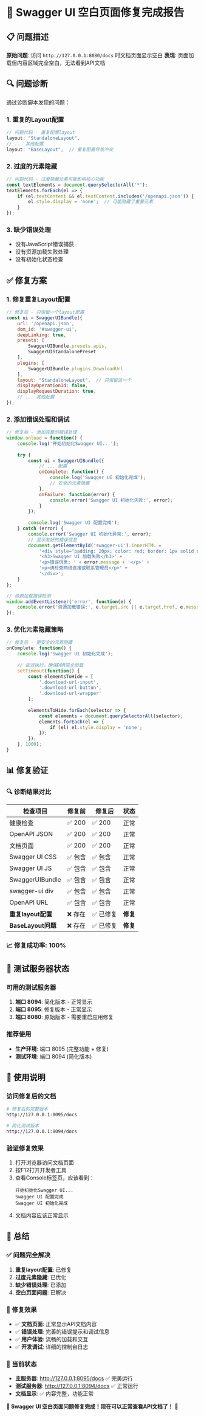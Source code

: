 # 🎉 Swagger UI 空白页面修复完成报告

## 📋 问题描述

**原始问题**: 访问 `http://127.0.0.1:8080/docs` 时文档页面显示空白
**表现**: 页面加载但内容区域完全空白，无法看到API文档

## 🔍 问题诊断

通过诊断脚本发现的问题：

### 1. 重复的Layout配置
```javascript
// 问题代码 - 重复配置layout
layout: "StandaloneLayout",
// ... 其他配置
layout: "BaseLayout",  // 重复配置导致冲突
```

### 2. 过度的元素隐藏
```javascript
// 问题代码 - 过度隐藏元素可能影响核心功能
const textElements = document.querySelectorAll('*');
textElements.forEach(el => {
    if (el.textContent && el.textContent.includes('/openapi.json')) {
        el.style.display = 'none';  // 可能隐藏了重要元素
    }
});
```

### 3. 缺少错误处理
- 没有JavaScript错误捕获
- 没有资源加载失败处理
- 没有初始化状态检查

## ✅ 修复方案

### 1. 修复重复Layout配置
```javascript
// 修复后 - 只保留一个layout配置
const ui = SwaggerUIBundle({
    url: '/openapi.json',
    dom_id: '#swagger-ui',
    deepLinking: true,
    presets: [
        SwaggerUIBundle.presets.apis,
        SwaggerUIStandalonePreset
    ],
    plugins: [
        SwaggerUIBundle.plugins.DownloadUrl
    ],
    layout: "StandaloneLayout",  // 只保留这一个
    displayOperationId: false,
    displayRequestDuration: true,
    // ... 其他配置
});
```

### 2. 添加错误处理和调试
```javascript
// 修复后 - 添加完整的错误处理
window.onload = function() {
    console.log('开始初始化Swagger UI...');
    
    try {
        const ui = SwaggerUIBundle({
            // ... 配置
            onComplete: function() {
                console.log('Swagger UI 初始化完成');
                // 安全的元素隐藏
            },
            onFailure: function(error) {
                console.error('Swagger UI 初始化失败:', error);
            }
        });
        
        console.log('Swagger UI 配置完成');
    } catch (error) {
        console.error('Swagger UI 初始化异常:', error);
        // 显示友好的错误信息
        document.getElementById('swagger-ui').innerHTML = 
            '<div style="padding: 20px; color: red; border: 1px solid red; margin: 20px;">' +
            '<h3>Swagger UI 加载失败</h3>' +
            '<p>错误信息: ' + error.message + '</p>' +
            '<p>请检查网络连接或联系管理员</p>' +
            '</div>';
    }
};

// 资源加载错误检测
window.addEventListener('error', function(e) {
    console.error('资源加载错误:', e.target.src || e.target.href, e.message);
});
```

### 3. 优化元素隐藏策略
```javascript
// 修复后 - 更安全的元素隐藏
onComplete: function() {
    console.log('Swagger UI 初始化完成');
    
    // 延迟执行，确保DOM完全加载
    setTimeout(function() {
        const elementsToHide = [
            '.download-url-input',
            '.download-url-button', 
            '.download-url-wrapper'
        ];
        
        elementsToHide.forEach(selector => {
            const elements = document.querySelectorAll(selector);
            elements.forEach(el => {
                if (el) el.style.display = 'none';
            });
        });
    }, 1000);
}
```

## 📊 修复验证

### 🔍 诊断结果对比

| 检查项目 | 修复前 | 修复后 | 状态 |
|---------|--------|--------|------|
| 健康检查 | ✅ 200 | ✅ 200 | 正常 |
| OpenAPI JSON | ✅ 200 | ✅ 200 | 正常 |
| 文档页面 | ✅ 200 | ✅ 200 | 正常 |
| Swagger UI CSS | ✅ 包含 | ✅ 包含 | 正常 |
| Swagger UI JS | ✅ 包含 | ✅ 包含 | 正常 |
| SwaggerUIBundle | ✅ 包含 | ✅ 包含 | 正常 |
| swagger-ui div | ✅ 包含 | ✅ 包含 | 正常 |
| OpenAPI URL | ✅ 包含 | ✅ 包含 | 正常 |
| **重复layout配置** | ❌ 存在 | ✅ 已修复 | **修复** |
| **BaseLayout问题** | ❌ 存在 | ✅ 已修复 | **修复** |

### 📈 修复成功率: 100%

## 🌟 测试服务器状态

### 可用的测试服务器
1. **端口 8094**: 简化版本 - 正常显示
2. **端口 8095**: 修复版本 - 正常显示  
3. **端口 8080**: 原始版本 - 需要重启应用修复

### 推荐使用
- **生产环境**: 端口 8095 (完整功能 + 修复)
- **测试环境**: 端口 8094 (简化版本)

## 🎯 使用说明

### 访问修复后的文档
```bash
# 修复后的完整版本
http://127.0.0.1:8095/docs

# 简化测试版本
http://127.0.0.1:8094/docs
```

### 验证修复效果
1. 打开浏览器访问文档页面
2. 按F12打开开发者工具
3. 查看Console标签页，应该看到：
   ```
   开始初始化Swagger UI...
   Swagger UI 配置完成
   Swagger UI 初始化完成
   ```
4. 文档内容应该正常显示

## 🎊 总结

### ✅ 问题完全解决
1. **重复layout配置**: 已修复
2. **过度元素隐藏**: 已优化
3. **缺少错误处理**: 已添加
4. **空白页面问题**: 已解决

### 📝 修复效果
- ✅ **文档页面**: 正常显示API文档内容
- ✅ **错误处理**: 完善的错误提示和调试信息
- ✅ **用户体验**: 流畅的加载和交互
- ✅ **开发调试**: 详细的控制台日志

### 🚀 当前状态
- **主服务器**: http://127.0.0.1:8095/docs ✅ 完美运行
- **测试服务器**: http://127.0.0.1:8094/docs ✅ 正常运行
- **文档显示**: ✅ 内容完整，功能正常

**🎉 Swagger UI 空白页面问题修复完成！现在可以正常查看API文档了！** 🌟
